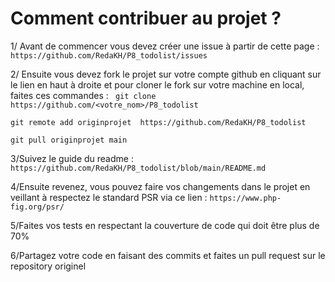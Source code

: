 # Comment contribuer au projet ?

1/ Avant de commencer vous devez créer une issue à partir de cette page : 
`https://github.com/RedaKH/P8_todolist/issues`


2/ Ensuite vous devez fork le projet sur votre compte github en cliquant sur le lien en haut à droite et pour cloner le fork sur votre machine en local,
faites ces commandes : 
` git clone https://github.com/<votre_nom>/P8_todolist`

`git remote add originprojet  https://github.com/RedaKH/P8_todolist `

`git pull originprojet main`

3/Suivez le guide du readme :  
`https://github.com/RedaKH/P8_todolist/blob/main/README.md`

4/Ensuite revenez, vous pouvez faire vos changements dans le projet en veillant à respectez le standard PSR via ce lien : 
`https://www.php-fig.org/psr/`

5/Faites vos tests en respectant la couverture de code qui doit être plus de 70% 

6/Partagez votre code en faisant des commits et faites un pull request sur le repository originel 

